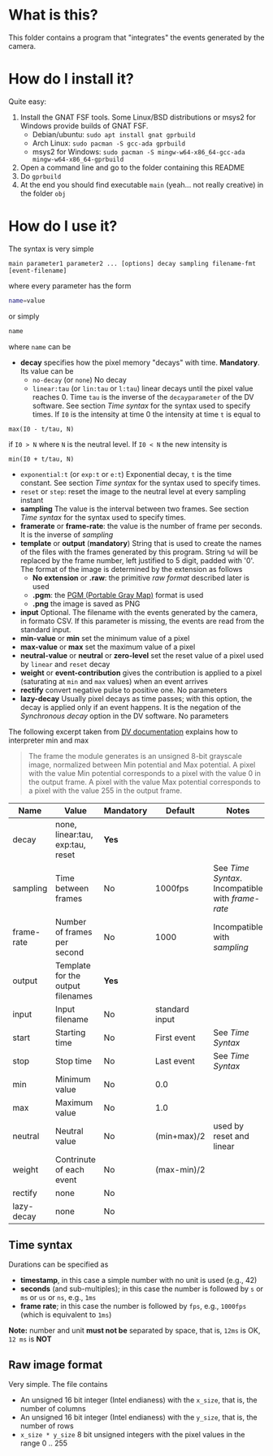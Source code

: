 # What is this?

This folder contains a program that "integrates" the events generated
by the camera.

# How do I install it?

Quite easy:

1. Install the GNAT FSF tools. Some Linux/BSD distributions or msys2 for Windows provide builds of GNAT FSF. 
   * Debian/ubuntu: `sudo apt install gnat gprbuild`
   * Arch Linux: `sudo pacman -S gcc-ada gprbuild`
   * msys2 for Windows: `sudo pacman -S mingw-w64-x86_64-gcc-ada mingw-w64-x86_64-gprbuild`
2. Open a command line and go to the folder containing this README
3. Do `gprbuild`
4. At the end you should find executable `main` (yeah... not really creative) in the folder `obj`

# How do I use it?

The syntax is very simple

```
main parameter1 parameter2 ... [options] decay sampling filename-fmt [event-filename]
```
where every parameter has the form
```bash
name=value
```
or simply
```bash
name
```

where `name` can be

* **decay** specifies how the pixel memory "decays" with time. **Mandatory**. Its value can be
  * `no-decay` (or `none`) No decay
  * `linear:tau` (or `lin:tau` or `l:tau`) linear decays until the pixel value reaches 0.  Time `tau` is the inverse of the `decayparameter` of the DV software.  See section *Time syntax* for the syntax used to specify times.  If `I0` is the intensity at time 0 the intensity at time `t` is equal to
```
max(I0 - t/tau, N)
```
if `I0 > N` where `N` is the neutral level.  If `I0 < N` the new intensity is
```
min(I0 + t/tau, N)
```
  * `exponential:t` (or `exp:t` or `e:t`) Exponential decay, `t` is the time constant. See section *Time syntax* for the syntax used to specify times.
  * `reset` or `step`: reset the image to the neutral level at every sampling instant
* **sampling** The value is the interval between two frames.  See section *Time syntax* for the syntax used to specify times.
* **framerate** or **frame-rate**: the value is the number of frame per seconds.  It is the inverse of *sampling* 
* **template** or **output** (**mandatory**) String that is used to create the names of the files with the frames generated by this program.  String `%d` will be replaced by the frame number, left justified to 5 digit, padded with '0'.  The format of the image is determined by the extension as follows
   * **No extension** or **.raw**:  the primitive *raw format* described later is used 
   * **.pgm**: the [PGM (Portable Gray Map)](https://netpbm.sourceforge.net/doc/pgm.html) format is used
   * **.png**  the image is saved as PNG
* **input** Optional.  The filename with the events generated by the camera, in formato CSV.  If this parameter is missing, the events are read from the standard input.
* **min-value** or **min** set the minimum value of a pixel
* **max-value** or **max** set the maximum value of a pixel
*  **neutral-value** or **neutral** or **zero-level** set the reset value of a pixel used by `linear` and `reset` decay
* **weight** or **event-contribution**  gives the contribution is applied to a pixel (saturating at `min` and `max` values) when an event arrives
* **rectify** convert negative pulse to positive one. No parameters
* **lazy-decay** Usually pixel decays as time passes; with this option, the decay is applied only if an event happens.  It is the negation of the *Synchronous decay* option in the DV software.  No parameters

The following excerpt taken from [DV documentation](https://inivation.gitlab.io/dv/dv-docs/docs/accumulator-module/#accumulator-settings-overview)  explains how to interpreter min and max

> The frame the module generates is an unsigned 8-bit grayscale image, normalized between Min potential and Max potential. A pixel with the value Min potential corresponds to a pixel with the value 0 in the output frame. A pixel with the value Max potential corresponds to a pixel with the value 255 in the output frame.

| Name | Value              | Mandatory | Default | Notes |
|------|-------|-----------|---------|---|
| decay | none, linear:tau, exp:tau, reset | **Yes**   |         |       |
| sampling | Time between frames | No  | 1000fps | See *Time Syntax*. Incompatible with *frame-rate* |
| frame-rate | Number of frames per second | No | 1000 | Incompatible with *sampling* |
| output     | Template for the output filenames | **Yes** |  |  |
| input      | Input filename | No | standard input |  |
| start      | Starting time  | No | First event | See *Time Syntax* |
| stop       | Stop time  | No | Last event | See *Time Syntax* |
| min        | Minimum value | No | 0.0 |  |
| max        | Maximum value | No | 1.0 |  |
| neutral    | Neutral value | No | (min+max)/2 | used by reset and linear  |
| weight     | Contrinute of each event | No| (max-min)/2 | |
| rectify    | none | No |  |  |
| lazy-decay | none | No |  |  |


## Time syntax

Durations can be specified as
* **timestamp**, in this case a simple number with no unit is used (e.g., 42)
* **seconds** (and sub-multiples); in this case the number is followed by `s` or `ms` or `us` or `ns`, e.g., `1ms`
* **frame rate**; in this case the number is followed by `fps`, e.g., `1000fps` (which is equivalent to `1ms`)

**Note:** number and unit **must not be** separated by space, that is, `12ms` is OK, `12 ms` is **NOT**

## Raw image format

Very simple.  The file contains
* An unsigned 16 bit integer (Intel endianess) with the `x_size`, that is, the number of columns
* An unsigned 16 bit integer (Intel endianess) with the `y_size`, that is, the number of rows
* `x_size * y_size` 8 bit unsigned integers with the pixel values in the range 0 .. 255

